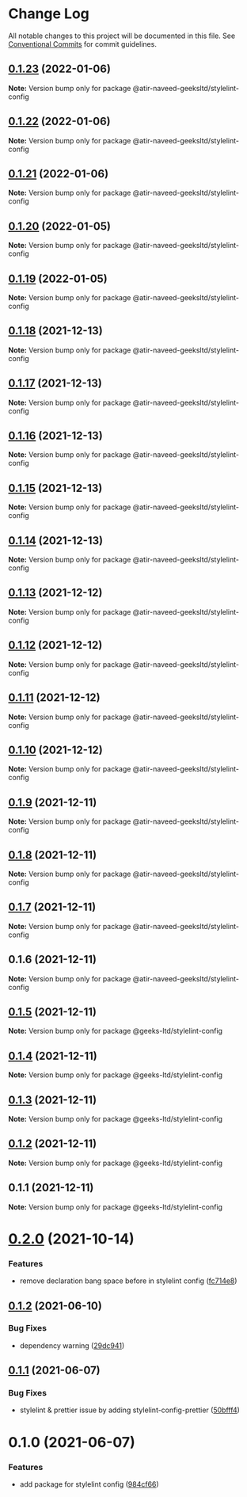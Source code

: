 # Change Log

All notable changes to this project will be documented in this file.
See [Conventional Commits](https://conventionalcommits.org) for commit guidelines.

## [0.1.23](https://github.com/atir-naveed-geeksltd/react-config/compare/@atir-naveed-geeksltd/stylelint-config@0.1.19...@atir-naveed-geeksltd/stylelint-config@0.1.23) (2022-01-06)

**Note:** Version bump only for package @atir-naveed-geeksltd/stylelint-config





## [0.1.22](https://github.com/atir-naveed-geeksltd/react-config/compare/@atir-naveed-geeksltd/stylelint-config@0.1.19...@atir-naveed-geeksltd/stylelint-config@0.1.22) (2022-01-06)

**Note:** Version bump only for package @atir-naveed-geeksltd/stylelint-config





## [0.1.21](https://github.com/atir-naveed-geeksltd/react-config/compare/@atir-naveed-geeksltd/stylelint-config@0.1.19...@atir-naveed-geeksltd/stylelint-config@0.1.21) (2022-01-06)

**Note:** Version bump only for package @atir-naveed-geeksltd/stylelint-config





## [0.1.20](https://github.com/atir-naveed-geeksltd/react-config/compare/@atir-naveed-geeksltd/stylelint-config@0.1.19...@atir-naveed-geeksltd/stylelint-config@0.1.20) (2022-01-05)

**Note:** Version bump only for package @atir-naveed-geeksltd/stylelint-config





## [0.1.19](https://github.com/atir-naveed-geeksltd/react-config/compare/@atir-naveed-geeksltd/stylelint-config@0.1.13...@atir-naveed-geeksltd/stylelint-config@0.1.19) (2022-01-05)

**Note:** Version bump only for package @atir-naveed-geeksltd/stylelint-config





## [0.1.18](https://github.com/atir-naveed-geeksltd/react-config/compare/@atir-naveed-geeksltd/stylelint-config@0.1.13...@atir-naveed-geeksltd/stylelint-config@0.1.18) (2021-12-13)

**Note:** Version bump only for package @atir-naveed-geeksltd/stylelint-config





## [0.1.17](https://github.com/atir-naveed-geeksltd/react-config/compare/@atir-naveed-geeksltd/stylelint-config@0.1.13...@atir-naveed-geeksltd/stylelint-config@0.1.17) (2021-12-13)

**Note:** Version bump only for package @atir-naveed-geeksltd/stylelint-config





## [0.1.16](https://github.com/atir-naveed-geeksltd/react-config/compare/@atir-naveed-geeksltd/stylelint-config@0.1.13...@atir-naveed-geeksltd/stylelint-config@0.1.16) (2021-12-13)

**Note:** Version bump only for package @atir-naveed-geeksltd/stylelint-config





## [0.1.15](https://github.com/atir-naveed-geeksltd/react-config/compare/@atir-naveed-geeksltd/stylelint-config@0.1.13...@atir-naveed-geeksltd/stylelint-config@0.1.15) (2021-12-13)

**Note:** Version bump only for package @atir-naveed-geeksltd/stylelint-config





## [0.1.14](https://github.com/atir-naveed-geeksltd/react-config/compare/@atir-naveed-geeksltd/stylelint-config@0.1.13...@atir-naveed-geeksltd/stylelint-config@0.1.14) (2021-12-13)

**Note:** Version bump only for package @atir-naveed-geeksltd/stylelint-config





## [0.1.13](https://github.com/atir-naveed-geeksltd/react-config/compare/@atir-naveed-geeksltd/stylelint-config@0.1.12...@atir-naveed-geeksltd/stylelint-config@0.1.13) (2021-12-12)

**Note:** Version bump only for package @atir-naveed-geeksltd/stylelint-config





## [0.1.12](https://github.com/atir-naveed-geeksltd/react-config/compare/@atir-naveed-geeksltd/stylelint-config@0.1.11...@atir-naveed-geeksltd/stylelint-config@0.1.12) (2021-12-12)

**Note:** Version bump only for package @atir-naveed-geeksltd/stylelint-config





## [0.1.11](https://github.com/atir-naveed-geeksltd/react-config/compare/@atir-naveed-geeksltd/stylelint-config@0.1.10...@atir-naveed-geeksltd/stylelint-config@0.1.11) (2021-12-12)

**Note:** Version bump only for package @atir-naveed-geeksltd/stylelint-config





## [0.1.10](https://github.com/atir-naveed-geeksltd/react-config/compare/@atir-naveed-geeksltd/stylelint-config@0.1.9...@atir-naveed-geeksltd/stylelint-config@0.1.10) (2021-12-12)

**Note:** Version bump only for package @atir-naveed-geeksltd/stylelint-config





## [0.1.9](https://github.com/atir-naveed-geeksltd/react-config/compare/@atir-naveed-geeksltd/stylelint-config@0.1.8...@atir-naveed-geeksltd/stylelint-config@0.1.9) (2021-12-11)

**Note:** Version bump only for package @atir-naveed-geeksltd/stylelint-config





## [0.1.8](https://github.com/atir-naveed-geeksltd/react-config/compare/@atir-naveed-geeksltd/stylelint-config@0.1.7...@atir-naveed-geeksltd/stylelint-config@0.1.8) (2021-12-11)

**Note:** Version bump only for package @atir-naveed-geeksltd/stylelint-config





## [0.1.7](https://github.com/atir-naveed-geeksltd/react-config/compare/@atir-naveed-geeksltd/stylelint-config@0.1.6...@atir-naveed-geeksltd/stylelint-config@0.1.7) (2021-12-11)

**Note:** Version bump only for package @atir-naveed-geeksltd/stylelint-config





## 0.1.6 (2021-12-11)

**Note:** Version bump only for package @atir-naveed-geeksltd/stylelint-config






## [0.1.5](https://github.com/atir-naveed-geeksltd/react-config/compare/@geeks-ltd/stylelint-config@0.1.4...@geeks-ltd/stylelint-config@0.1.5) (2021-12-11)

**Note:** Version bump only for package @geeks-ltd/stylelint-config





## [0.1.4](https://github.com/atir-naveed-geeksltd/react-config/compare/@geeks-ltd/stylelint-config@0.1.3...@geeks-ltd/stylelint-config@0.1.4) (2021-12-11)

**Note:** Version bump only for package @geeks-ltd/stylelint-config





## [0.1.3](https://github.com/atir-naveed-geeksltd/react-config/compare/@geeks-ltd/stylelint-config@0.1.2...@geeks-ltd/stylelint-config@0.1.3) (2021-12-11)

**Note:** Version bump only for package @geeks-ltd/stylelint-config





## [0.1.2](https://github.com/atir-naveed-geeksltd/react-config/compare/@geeks-ltd/stylelint-config@0.1.1...@geeks-ltd/stylelint-config@0.1.2) (2021-12-11)

**Note:** Version bump only for package @geeks-ltd/stylelint-config





## 0.1.1 (2021-12-11)

**Note:** Version bump only for package @geeks-ltd/stylelint-config






# [0.2.0](https://github.com/medly/configs/compare/@atir-naveed-geeksltd/stylelint-config@0.1.2...@atir-naveed-geeksltd/stylelint-config@0.2.0) (2021-10-14)


### Features

* remove declaration bang space before in stylelint config ([fc714e8](https://github.com/medly/configs/commit/fc714e89441cc173f6dd3e0aabc8c6cad899dc39))





## [0.1.2](https://github.com/medly/configs/compare/@atir-naveed-geeksltd/stylelint-config@0.1.1...@atir-naveed-geeksltd/stylelint-config@0.1.2) (2021-06-10)


### Bug Fixes

* dependency warning ([29dc941](https://github.com/medly/configs/commit/29dc9416844032c6d3680fdbecaa3054af4f31f5))





## [0.1.1](https://github.com/medly/configs/compare/@atir-naveed-geeksltd/stylelint-config@0.1.0...@atir-naveed-geeksltd/stylelint-config@0.1.1) (2021-06-07)


### Bug Fixes

* stylelint & prettier issue by adding stylelint-config-prettier ([50bfff4](https://github.com/medly/configs/commit/50bfff4e29f56817de61adb226dc0b7ebda57ebf))





# 0.1.0 (2021-06-07)


### Features

* add package for stylelint config ([984cf66](https://github.com/medly/configs/commit/984cf669b626ed587debadded634ce1ec25f6036))
